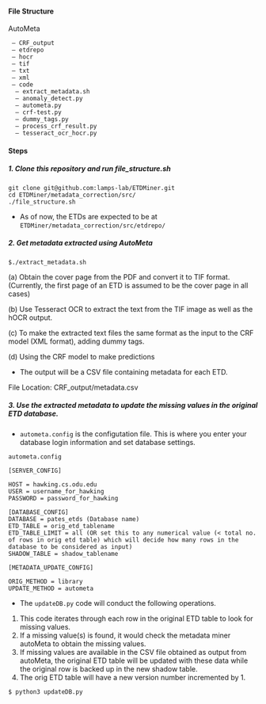 
#### File Structure

AutoMeta
```
 — CRF_output
 — etdrepo
 — hocr
 — tif
 — txt
 — xml	
 — code
  — extract_metadata.sh
  — anomaly_detect.py
  — autometa.py
  — crf-test.py
  — dummy_tags.py
  — process_crf_result.py
  — tesseract_ocr_hocr.py
```

#### Steps


##### 1. Clone this repository and run file_structure.sh

```
git clone git@github.com:lamps-lab/ETDMiner.git
cd ETDMiner/metadata_correction/src/ 
./file_structure.sh
```

* As of now, the ETDs are expected to be at ```ETDMiner/metadata_correction/src/etdrepo/``` 

##### 2. Get metadata extracted using AutoMeta
 
```
$./extract_metadata.sh 
``` 
(a) Obtain the cover page from the PDF and convert it to TIF format.
(Currently, the first page of an ETD is assumed to be the cover page in all cases)

(b) Use Tesseract OCR to extract the text from the TIF image as well as the hOCR output.

(c) To make the extracted text files the same format as the input to the CRF model (XML format), adding dummy tags.

(d) Using the CRF model to make predictions 

* The output will be a CSV file containing metadata for each ETD.

File Location: CRF_output/metadata.csv

##### 3. Use the extracted metadata to update the missing values in the original ETD database.

* ```autometa.config``` is the configutation file. This is where you enter your database login information and set database settings.

```autometa.config```
```
[SERVER_CONFIG]

HOST = hawking.cs.odu.edu
USER = username_for_hawking
PASSWORD = password_for_hawking

[DATABASE_CONFIG]
DATABASE = pates_etds (Database name)
ETD_TABLE = orig_etd_tablename
ETD_TABLE_LIMIT = all (OR set this to any numerical value (< total no. of rows in orig etd table) which will decide how many rows in the database to be considered as input)
SHADOW_TABLE = shadow_tablename

[METADATA_UPDATE_CONFIG]
	
ORIG_METHOD = library
UPDATE_METHOD = autometa
```

* The ```updateDB.py``` code will conduct the following operations.

1. This code iterates through each row in the original ETD table to look for missing values.
2. If a missing value(s) is found, it would check the metadata miner autoMeta to obtain the missing values. 
3. If missing values are available in the CSV file obtained as output from autoMeta, the original ETD table will be updated with these data while the original row is backed up in the new shadow table. 
4. The orig ETD table will have a new version number incremented by 1.

 ```$ python3 updateDB.py ```
 
